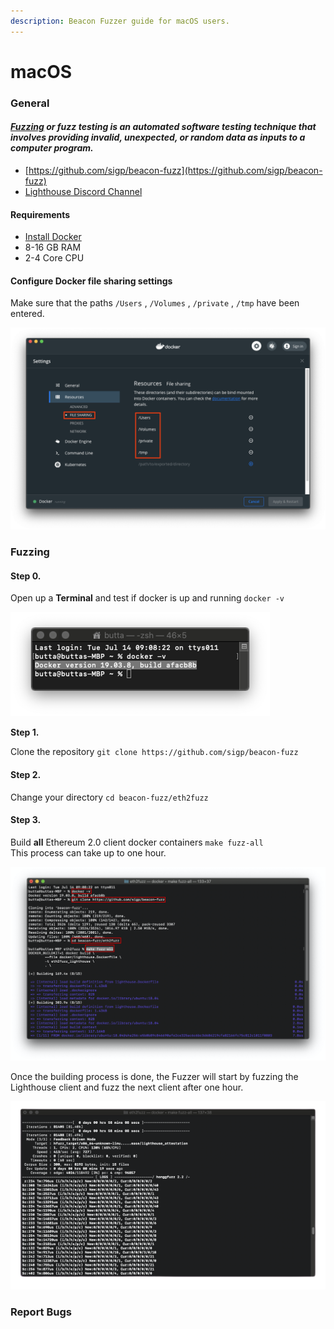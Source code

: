 ```yaml
---
description: Beacon Fuzzer guide for macOS users.
---
```


# macOS

### General

#### [_**Fuzzing**_](https://en.wikipedia.org/wiki/Fuzzing) _or **fuzz testing** is an automated software testing technique that involves providing invalid, unexpected, or random data as inputs to a computer program._

* [https://github.com/sigp/beacon-fuzz](https://github.com/sigp/beacon-fuzz)
* [Lighthouse Discord Channel](https://discord.gg/Xdc9xZX)

#### Requirements

* [Install Docker](https://docs.docker.com/docker-for-mac/install/)
* 8-16 GB RAM 
* 2-4 Core CPU

#### Configure Docker file sharing settings

Make sure that the paths  `/Users` , `/Volumes` , `/private` ,  `/tmp` have been entered.

![](../.gitbook/assets/image%20%28137%29.png)

### Fuzzing

#### Step 0. 

Open up a **Terminal** and test if docker is up and running `docker -v`

![](../.gitbook/assets/image%20%28142%29.png)

**Step 1.**  
  
Clone the repository `git clone https://github.com/sigp/beacon-fuzz`

#### Step 2.

Change your directory `cd beacon-fuzz/eth2fuzz`

#### Step 3. 

Build **all** Ethereum 2.0 client docker containers `make fuzz-all`  
This process can take up to one hour.

![](../.gitbook/assets/image%20%28138%29.png)

Once the building process is done, the Fuzzer will start by fuzzing the Lighthouse client and fuzz the next client after one hour.

![Fuzzing Lighthouse](../.gitbook/assets/image%20%28139%29.png)

### Report Bugs 

